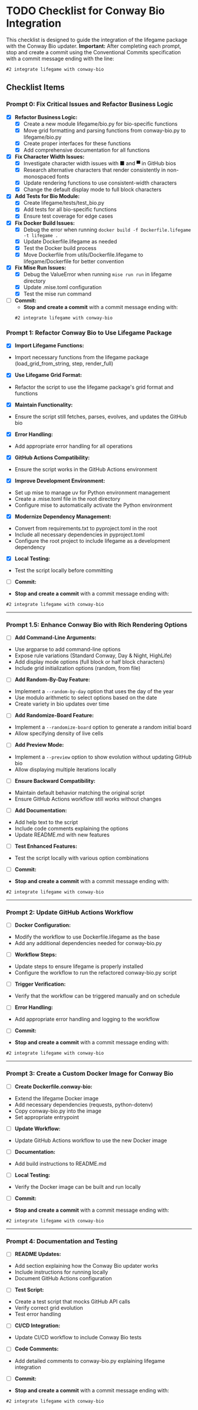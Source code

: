 # TODO Checklist for Conway Bio Integration

This checklist is designed to guide the integration of the lifegame package with the Conway Bio updater. **Important:** After completing each prompt, stop and create a commit using the Conventional Commits specification with a commit message ending with the line:
```
#2 integrate lifegame with conway-bio
```

## Checklist Items

### Prompt 0: Fix Critical Issues and Refactor Business Logic
- [x] **Refactor Business Logic:**  
  - [x] Create a new module lifegame/bio.py for bio-specific functions
  - [x] Move grid formatting and parsing functions from conway-bio.py to lifegame/bio.py
  - [x] Create proper interfaces for these functions
  - [x] Add comprehensive documentation for all functions
- [x] **Fix Character Width Issues:**  
  - [x] Investigate character width issues with ■ and ▀ in GitHub bios
  - [x] Research alternative characters that render consistently in non-monospaced fonts
  - [x] Update rendering functions to use consistent-width characters
  - [x] Change the default display mode to full block characters
- [x] **Add Tests for Bio Module:**  
  - [x] Create lifegame/tests/test_bio.py
  - [x] Add tests for all bio-specific functions
  - [x] Ensure test coverage for edge cases
- [x] **Fix Docker Build Issues:**  
  - [x] Debug the error when running `docker build -f Dockerfile.lifegame -t lifegame .`
  - [x] Update Dockerfile.lifegame as needed
  - [x] Test the Docker build process
  - [x] Move Dockerfile from utils/Dockerfile.lifegame to lifegame/Dockerfile for better convention
- [x] **Fix Mise Run Issues:**  
  - [x] Debug the ValueError when running `mise run run` in lifegame directory
  - [x] Update .mise.toml configuration
  - [x] Test the mise run command
- [ ] **Commit:**  
  - **Stop and create a commit** with a commit message ending with:  
  ```
  #2 integrate lifegame with conway-bio
  ```

### Prompt 1: Refactor Conway Bio to Use Lifegame Package
- [x] **Import Lifegame Functions:**  
- Import necessary functions from the lifegame package (load_grid_from_string, step, render_full)
- [x] **Use Lifegame Grid Format:**  
- Refactor the script to use the lifegame package's grid format and functions
- [x] **Maintain Functionality:**  
- Ensure the script still fetches, parses, evolves, and updates the GitHub bio
- [x] **Error Handling:**  
- Add appropriate error handling for all operations
- [x] **GitHub Actions Compatibility:**  
- Ensure the script works in the GitHub Actions environment
- [x] **Improve Development Environment:**  
- Set up mise to manage uv for Python environment management
- Create a .mise.toml file in the root directory
- Configure mise to automatically activate the Python environment
- [x] **Modernize Dependency Management:**  
- Convert from requirements.txt to pyproject.toml in the root
- Include all necessary dependencies in pyproject.toml
- Configure the root project to include lifegame as a development dependency
- [x] **Local Testing:**  
- Test the script locally before committing
- [ ] **Commit:**  
- **Stop and create a commit** with a commit message ending with:  
 ```
 #2 integrate lifegame with conway-bio
 ```

---

### Prompt 1.5: Enhance Conway Bio with Rich Rendering Options
- [ ] **Add Command-Line Arguments:**  
- Use argparse to add command-line options
- Expose rule variations (Standard Conway, Day & Night, HighLife)
- Add display mode options (full block or half block characters)
- Include grid initialization options (random, from file)
- [ ] **Add Random-By-Day Feature:**  
- Implement a `--random-by-day` option that uses the day of the year
- Use modulo arithmetic to select options based on the date
- Create variety in bio updates over time
- [ ] **Add Randomize-Board Feature:**  
- Implement a `--randomize-board` option to generate a random initial board
- Allow specifying density of live cells
- [ ] **Add Preview Mode:**  
- Implement a `--preview` option to show evolution without updating GitHub bio
- Allow displaying multiple iterations locally
- [ ] **Ensure Backward Compatibility:**  
- Maintain default behavior matching the original script
- Ensure GitHub Actions workflow still works without changes
- [ ] **Add Documentation:**  
- Add help text to the script
- Include code comments explaining the options
- Update README.md with new features
- [ ] **Test Enhanced Features:**  
- Test the script locally with various option combinations
- [ ] **Commit:**  
- **Stop and create a commit** with a commit message ending with:  
 ```
 #2 integrate lifegame with conway-bio
 ```

---

### Prompt 2: Update GitHub Actions Workflow
- [ ] **Docker Configuration:**  
- Modify the workflow to use Dockerfile.lifegame as the base
- Add any additional dependencies needed for conway-bio.py
- [ ] **Workflow Steps:**  
- Update steps to ensure lifegame is properly installed
- Configure the workflow to run the refactored conway-bio.py script
- [ ] **Trigger Verification:**  
- Verify that the workflow can be triggered manually and on schedule
- [ ] **Error Handling:**  
- Add appropriate error handling and logging to the workflow
- [ ] **Commit:**  
- **Stop and create a commit** with a commit message ending with:  
 ```
 #2 integrate lifegame with conway-bio
 ```

---

### Prompt 3: Create a Custom Docker Image for Conway Bio
- [ ] **Create Dockerfile.conway-bio:**  
- Extend the lifegame Docker image
- Add necessary dependencies (requests, python-dotenv)
- Copy conway-bio.py into the image
- Set appropriate entrypoint
- [ ] **Update Workflow:**  
- Update GitHub Actions workflow to use the new Docker image
- [ ] **Documentation:**  
- Add build instructions to README.md
- [ ] **Local Testing:**  
- Verify the Docker image can be built and run locally
- [ ] **Commit:**  
- **Stop and create a commit** with a commit message ending with:  
 ```
 #2 integrate lifegame with conway-bio
 ```

---

### Prompt 4: Documentation and Testing
- [ ] **README Updates:**  
- Add section explaining how the Conway Bio updater works
- Include instructions for running locally
- Document GitHub Actions configuration
- [ ] **Test Script:**  
- Create a test script that mocks GitHub API calls
- Verify correct grid evolution
- Test error handling
- [ ] **CI/CD Integration:**  
- Update CI/CD workflow to include Conway Bio tests
- [ ] **Code Comments:**  
- Add detailed comments to conway-bio.py explaining lifegame integration
- [ ] **Commit:**  
- **Stop and create a commit** with a commit message ending with:  
 ```
 #2 integrate lifegame with conway-bio
 ```
